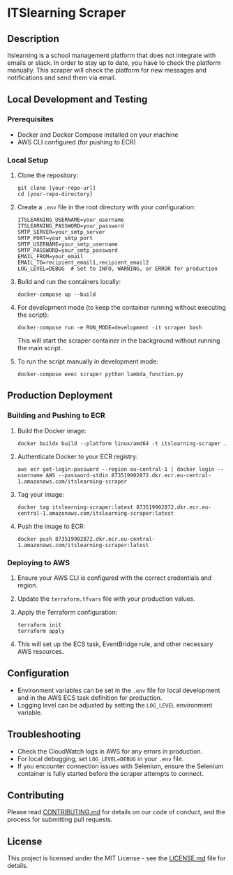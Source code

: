 # ITSlearning Scraper

## Description

Itslearning is a school management platform that does not integrate with emails or slack. In order to stay up to date, you have to check the platform manually. This scraper will check the platform for new messages and notifications and send them via email.

## Local Development and Testing

### Prerequisites

- Docker and Docker Compose installed on your machine
- AWS CLI configured (for pushing to ECR)

### Local Setup

1. Clone the repository:
   ```
   git clone [your-repo-url]
   cd [your-repo-directory]
   ```

2. Create a `.env` file in the root directory with your configuration:
   ```
   ITSLEARNING_USERNAME=your_username
   ITSLEARNING_PASSWORD=your_password
   SMTP_SERVER=your_smtp_server
   SMTP_PORT=your_smtp_port
   SMTP_USERNAME=your_smtp_username
   SMTP_PASSWORD=your_smtp_password
   EMAIL_FROM=your_email
   EMAIL_TO=recipient_email1,recipient_email2
   LOG_LEVEL=DEBUG  # Set to INFO, WARNING, or ERROR for production
   ```

3. Build and run the containers locally:
   ```
   docker-compose up --build
   ```

4. For development mode (to keep the container running without executing the script):
   ```
   docker-compose run -e RUN_MODE=development -it scraper bash
   ```
   This will start the scraper container in the background without running the main script.

5. To run the script manually in development mode:
   ```
   docker-compose exec scraper python lambda_function.py
   ```

## Production Deployment

### Building and Pushing to ECR

1. Build the Docker image:
   ```
   docker buildx build --platform linux/amd64 -t itslearning-scraper .
   ```

2. Authenticate Docker to your ECR registry:
   ```
   aws ecr get-login-password --region eu-central-1 | docker login --username AWS --password-stdin 873519902872.dkr.ecr.eu-central-1.amazonaws.com/itslearning-scraper
   ```

3. Tag your image:
   ```
   docker tag itslearning-scraper:latest 873519902872.dkr.ecr.eu-central-1.amazonaws.com/itslearning-scraper:latest
   ```

4. Push the image to ECR:
   ```
   docker push 873519902872.dkr.ecr.eu-central-1.amazonaws.com/itslearning-scraper:latest
   ```

### Deploying to AWS

1. Ensure your AWS CLI is configured with the correct credentials and region.

2. Update the `terraform.tfvars` file with your production values.

3. Apply the Terraform configuration:
   ```
   terraform init
   terraform apply
   ```

4. This will set up the ECS task, EventBridge rule, and other necessary AWS resources.

## Configuration

- Environment variables can be set in the `.env` file for local development and in the AWS ECS task definition for production.
- Logging level can be adjusted by setting the `LOG_LEVEL` environment variable.

## Troubleshooting

- Check the CloudWatch logs in AWS for any errors in production.
- For local debugging, set `LOG_LEVEL=DEBUG` in your `.env` file.
- If you encounter connection issues with Selenium, ensure the Selenium container is fully started before the scraper attempts to connect.

## Contributing

Please read [CONTRIBUTING.md](CONTRIBUTING.md) for details on our code of conduct, and the process for submitting pull requests.

## License

This project is licensed under the MIT License - see the [LICENSE.md](LICENSE.md) file for details.